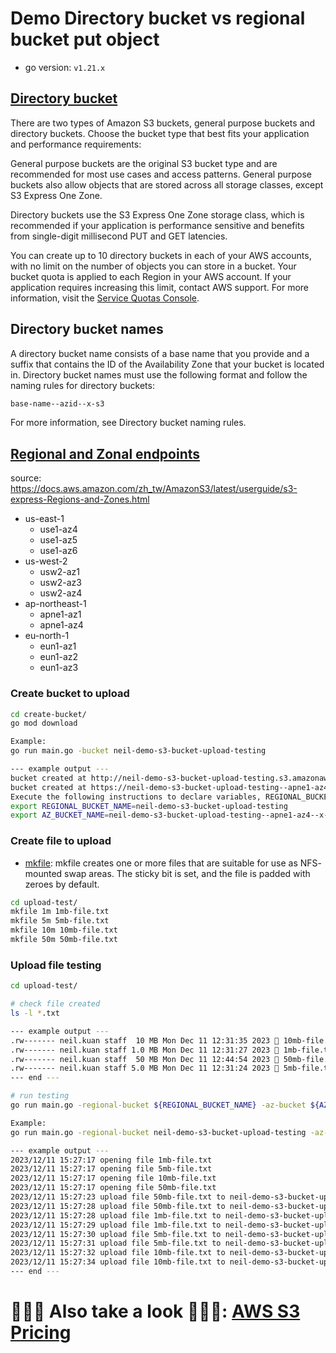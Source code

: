 # Demo Directory bucket vs regional bucket put object
- go version: `v1.21.x`


## [Directory bucket](https://docs.aws.amazon.com/zh_tw/AmazonS3/latest/userguide/directory-buckets-overview.html)
There are two types of Amazon S3 buckets, general purpose buckets and directory buckets. Choose the bucket type that best fits your application and performance requirements:

General purpose buckets are the original S3 bucket type and are recommended for most use cases and access patterns. General purpose buckets also allow objects that are stored across all storage classes, except S3 Express One Zone.

Directory buckets use the S3 Express One Zone storage class, which is recommended if your application is performance sensitive and benefits from single-digit millisecond PUT and GET latencies.

You can create up to 10 directory buckets in each of your AWS accounts, with no limit on the number of objects you can store in a bucket. Your bucket quota is applied to each Region in your AWS account. If your application requires increasing this limit, contact AWS support. For more information, visit the [Service Quotas Console](https://console.aws.amazon.com/servicequotas/home/services/s3/quotas/).

## Directory bucket names
A directory bucket name consists of a base name that you provide and a suffix that contains the ID of the Availability Zone that your bucket is located in. Directory bucket names must use the following format and follow the naming rules for directory buckets:
```bash
base-name--azid--x-s3
```
For more information, see Directory bucket naming rules.

## [Regional and Zonal endpoints](https://docs.aws.amazon.com/zh_tw/AmazonS3/latest/userguide/s3-express-Regions-and-Zones.html)
source: https://docs.aws.amazon.com/zh_tw/AmazonS3/latest/userguide/s3-express-Regions-and-Zones.html
- us-east-1
  - use1-az4
  - use1-az5
  - use1-az6
- us-west-2
  - usw2-az1
  - usw2-az3
  - usw2-az4
- ap-northeast-1
  - apne1-az1
  - apne1-az4
- eu-north-1
  - eun1-az1
  - eun1-az2
  - eun1-az3

### Create bucket to upload
```bash
cd create-bucket/
go mod download

Example:
go run main.go -bucket neil-demo-s3-bucket-upload-testing

--- example output ---
bucket created at http://neil-demo-s3-bucket-upload-testing.s3.amazonaws.com/
bucket created at https://neil-demo-s3-bucket-upload-testing--apne1-az4--x-s3.s3express-apne1-az4.ap-northeast-1.amazonaws.com/
Execute the following instructions to declare variables, REGIONAL_BUCKET_NAME and AZ_BUCKET_NAME:
export REGIONAL_BUCKET_NAME=neil-demo-s3-bucket-upload-testing
export AZ_BUCKET_NAME=neil-demo-s3-bucket-upload-testing--apne1-az4--x-s3
```

### Create file to upload
- [mkfile](https://ss64.com/bash/mkfile.html): mkfile creates one or more files that are suitable for use as NFS- mounted swap areas. The sticky bit is set, and the file is padded with zeroes by default.

```bash
cd upload-test/
mkfile 1m 1mb-file.txt
mkfile 5m 5mb-file.txt
mkfile 10m 10mb-file.txt
mkfile 50m 50mb-file.txt

```

### Upload file testing
```bash
cd upload-test/

# check file created
ls -l *.txt

--- example output ---
.rw------- neil.kuan staff  10 MB Mon Dec 11 12:31:35 2023  10mb-file.txt
.rw------- neil.kuan staff 1.0 MB Mon Dec 11 12:31:27 2023  1mb-file.txt
.rw------- neil.kuan staff  50 MB Mon Dec 11 12:44:54 2023  50mb-file.txt
.rw------- neil.kuan staff 5.0 MB Mon Dec 11 12:31:24 2023  5mb-file.txt
--- end ---

# run testing
go run main.go -regional-bucket ${REGIONAL_BUCKET_NAME} -az-bucket ${AZ_BUCKET_NAME}

Example:
go run main.go -regional-bucket neil-demo-s3-bucket-upload-testing -az-bucket neil-demo-s3-bucket-upload-testing--apne1-az4--x-s3

--- example output ---
2023/12/11 15:27:17 opening file 1mb-file.txt
2023/12/11 15:27:17 opening file 5mb-file.txt
2023/12/11 15:27:17 opening file 10mb-file.txt
2023/12/11 15:27:17 opening file 50mb-file.txt
2023/12/11 15:27:23 upload file 50mb-file.txt to neil-demo-s3-bucket-upload-testing--apne1-az4--x-s3 successful time：5.561448666s
2023/12/11 15:27:28 upload file 50mb-file.txt to neil-demo-s3-bucket-upload-testing successful time：5.102450625s
2023/12/11 15:27:28 upload file 1mb-file.txt to neil-demo-s3-bucket-upload-testing--apne1-az4--x-s3 successful time：359.434459ms
2023/12/11 15:27:29 upload file 1mb-file.txt to neil-demo-s3-bucket-upload-testing successful time：283.865292ms
2023/12/11 15:27:30 upload file 5mb-file.txt to neil-demo-s3-bucket-upload-testing--apne1-az4--x-s3 successful time：1.288827833s
2023/12/11 15:27:31 upload file 5mb-file.txt to neil-demo-s3-bucket-upload-testing successful time：786.911083ms
2023/12/11 15:27:32 upload file 10mb-file.txt to neil-demo-s3-bucket-upload-testing--apne1-az4--x-s3 successful time：1.565533458s
2023/12/11 15:27:34 upload file 10mb-file.txt to neil-demo-s3-bucket-upload-testing successful time：1.542241208s
--- end ---
```


# 🤪🤪🤪 Also take a look 🤪🤪🤪: [AWS S3 Pricing](https://aws.amazon.com/tw/s3/pricing/)
